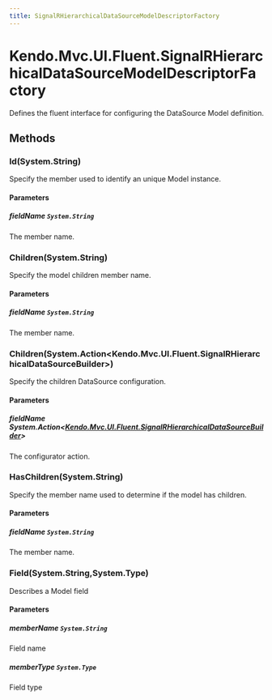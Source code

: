 ```yaml
---
title: SignalRHierarchicalDataSourceModelDescriptorFactory
---
```


# Kendo.Mvc.UI.Fluent.SignalRHierarchicalDataSourceModelDescriptorFactory
Defines the fluent interface for configuring the DataSource Model definition.




## Methods


### Id(System.String)
Specify the member used to identify an unique Model instance.


#### Parameters

##### fieldName `System.String`
The member name.





### Children(System.String)
Specify the model children member name.


#### Parameters

##### fieldName `System.String`
The member name.





### Children(System.Action\<Kendo.Mvc.UI.Fluent.SignalRHierarchicalDataSourceBuilder\>)
Specify the children DataSource configuration.


#### Parameters

##### fieldName System.Action<[Kendo.Mvc.UI.Fluent.SignalRHierarchicalDataSourceBuilder](/api/wrappers/aspnet-mvc/Kendo.Mvc.UI.Fluent/SignalRHierarchicalDataSourceBuilder)>
The configurator action.





### HasChildren(System.String)
Specify the member name used to determine if the model has children.


#### Parameters

##### fieldName `System.String`
The member name.





### Field(System.String,System.Type)
Describes a Model field


#### Parameters

##### memberName `System.String`
Field name

##### memberType `System.Type`
Field type






